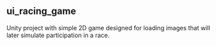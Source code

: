 ## ui_racing_game
Unity project with simple 2D game designed for loading images that will later simulate participation in a race.
